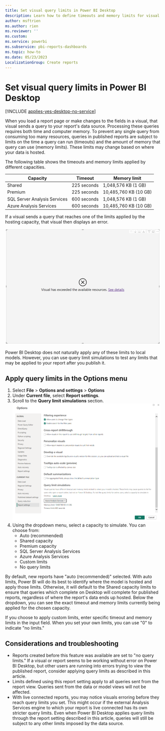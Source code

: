 ```yaml
---
title: Set visual query limits in Power BI Desktop
description: Learn how to define timeouts and memory limits for visual queries in Power BI Desktop. 
author: msftrien
ms.author: rien
ms.reviewer: ''
ms.custom:
ms.service: powerbi
ms.subservice: pbi-reports-dashboards
ms.topic: how-to
ms.date: 05/23/2023
LocalizationGroup: Create reports
---
```


# Set visual query limits in Power BI Desktop

[!INCLUDE [applies-yes-desktop-no-service](../includes/applies-yes-desktop-no-service.md)]

When you load a report page or make changes to the fields in a visual, that visual sends a query to your report's data source. Processing these queries requires both time and computer memory. To prevent any single query from consuming too many resources, queries in published reports are subject to limits on the time a query can run (timeouts) and the amount of memory that query can use (memory limits). These limits may change based on where your data is hosted.

The following table shows the timeouts and memory limits applied by different capacities.

| Capacity | Timeout | Memory limit |
| -------- | ------- | ------------ |
| Shared | 225 seconds | 1,048,576 KB (1 GB) | 
| Premium | 225 seconds | 10,485,760 KB (10 GB) | 
| SQL Server Analysis Services | 600 seconds | 1,048,576 KB (1 GB) | 
| Azure Analysis Services | 600 seconds | 10,485,760 KB (10 GB) | 

If a visual sends a query that reaches one of the limits applied by the hosting capacity, that visual then displays an error. 

![Screenshot of the error message.](media/desktop-set-visual-query-limits/desktop-set-visual-query-limits-00.png)

Power BI Desktop does not naturally apply any of these limits to local models. However, you can use query limit simulations to test any limits that may be applied to your report after you publish it. 

## Apply query limits in the Options menu

1. Select **File** > **Options and settings** > **Options**
2. Under **Current file**, select **Report settings**.
3. Scroll to the **Query limit simulations** section. 
   ![Screenshot of the options menu where the query limit simulations section is available.](media/desktop-set-visual-query-limits/desktop-set-visual-query-limits-01.png)
4. Using the dropdown menu, select a capacity to simulate. You can choose from:
   - Auto (recommended)
   - Shared capacity
   - Premium capacity
   - SQL Server Analysis Services
   - Azure Analysis Services
   - Custom limits
   - No query limits

By default, new reports have "auto (recommended)" selected. With auto limits, Power BI will do its best to identify where the model is hosted and apply those limits. Otherwise, it will default to the Shared capacity limits to ensure that queries which complete on Desktop will complete for published reports, regardless of where the report's data ends up hosted. Below the dropdown, you can see the exact timeout and memory limits currently being applied for the chosen capacity. 

If you choose to apply custom limits, enter specific timeout and memory limits in the input field. When you set your own limits, you can use "0" to indicate "no limits." 

## Considerations and troubleshooting


- Reports created before this feature was available are set to "no query limits."  If a visual or report seems to be working without error on Power BI Desktop, but other users are running into errors trying to view the published report, consider applying query limits as described in this article.
- Limits defined using this report setting apply to all queries sent from the report view. Queries sent from the data or model views will not be affected.
- With live connected reports, you may notice visuals erroring before they reach query limits you set. This might occur if the external Analysis Services engine to which your report is live connected has its own stricter query limits. Even when Power BI Desktop applies query limits through the report setting described in this article, queries will still be subject to any other limits imposed by the data source. 
